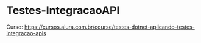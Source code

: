# Testes-IntegracaoAPI

Curso: https://cursos.alura.com.br/course/testes-dotnet-aplicando-testes-integracao-apis
